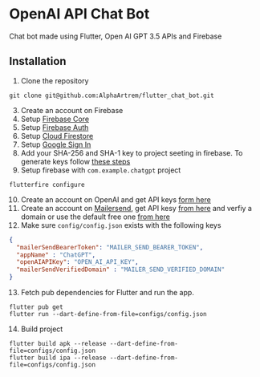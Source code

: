 # OpenAI API Chat Bot
Chat bot made using Flutter, Open AI GPT 3.5 APIs and Firebase

## Installation
1. Clone the repository
```
git clone git@github.com:AlphaArtrem/flutter_chat_bot.git
```
3. Create an account on Firebase
4. Setup [Firebase Core](https://firebase.google.com/docs/flutter/setup)
5. Setup [Firebase Auth](https://firebase.google.com/docs/auth/flutter/start)
6. Setup [Cloud Firestore](https://firebase.google.com/docs/firestore/quickstart)
7. Setup [Google Sign In](https://pub.dev/packages/google_sign_in)
8. Add your SHA-256 and SHA-1 key to project seeting in firebase. To generate keys follow [these steps](https://docs.flutter.dev/deployment/android#signing-the-app)
9. Setup firebase with ```com.example.chatgpt``` project
```
flutterfire configure 
```
10. Create an account on OpenAI and get API keys [form here](https://platform.openai.com/api-keys)
11. Create an account on [Mailersend](https://app.mailersend.com/dashboard), get API kesy [from here](https://app.mailersend.com/api-tokens) and verfiy a domain or use the default free one [from here](https://app.mailersend.com/domains)
12. Make sure ```config/config.json``` exists with the following keys
   
```JSON
{
  "mailerSendBearerToken": "MAILER_SEND_BEARER_TOKEN",
  "appName" : "ChatGPT",
  "openAIAPIKey": "OPEN_AI_API_KEY",
  "mailerSendVerifiedDomain" : "MAILER_SEND_VERIFIED_DOMAIN"
}
```

13. Fetch pub dependencies for Flutter and run the app.
```
flutter pub get
flutter run --dart-define-from-file=configs/config.json
```
14. Build project
```
flutter build apk --release --dart-define-from-file=configs/config.json
flutter build ipa --release --dart-define-from-file=configs/config.json
```
